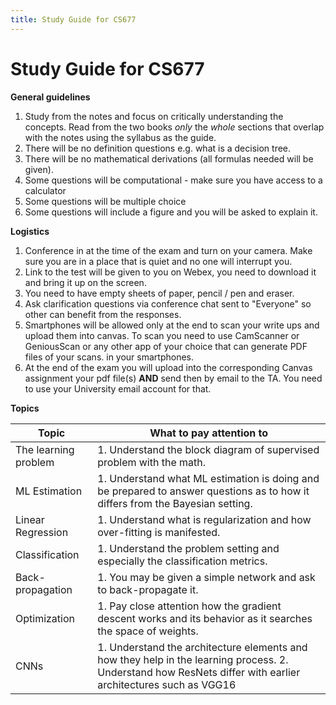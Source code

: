 ```yaml
---
title: Study Guide for CS677 
---
```


# Study Guide for CS677

**General guidelines**

1. Study from the notes and focus on critically understanding the concepts. Read from the two books _only_ the _whole_ sections that overlap with the notes using the syllabus as the guide.   
2. There will be no definition questions e.g. what is a decision tree. 
3. There will be no  mathematical derivations (all formulas needed will be given). 
4. Some questions will be computational - make sure you have access to a calculator 
5. Some questions will be multiple choice
6. Some questions will include a figure and you will be asked to explain it. 

**Logistics**

1. Conference in at the time of the exam and turn on your camera. Make sure you are in a place that is quiet and no one will interrupt you.
2. Link to the test will be given to you on Webex, you need to download it and bring it up on the screen. 
3. You need to have empty sheets of paper, pencil / pen and eraser. 
4. Ask clarification questions via conference chat sent to "Everyone" so other can benefit from the responses.  
5. Smartphones will be allowed only at the end to scan your write ups and upload them into canvas. To scan you need to use CamScanner or GeniousScan or any other app of your choice that can generate PDF files of your scans. in your smartphones. 
6. At the end of the exam you will upload into the corresponding Canvas assignment your pdf file(s) **AND** send then by email to the TA. You need to use your University email account for that. 

**Topics**

| Topic    |  What to pay attention to   |
| --- | --- |
|  The learning problem   |  1. Understand the block diagram of supervised problem with the math.  |
| ML Estimation | 1. Understand what ML estimation is doing and be prepared to answer questions as to how it differs from the Bayesian setting. | 
|  Linear Regression  | 1. Understand what is regularization and how over-fitting is manifested.   |
|  Classification  |  1. Understand the problem setting and especially the classification metrics.   |
|  Back-propagation | 1. You may be given a simple network and ask to back-propagate it. | 
|  Optimization  |  1. Pay close attention how the gradient descent works and its behavior as it searches the space of weights. |   
| CNNs | 1. Understand the architecture elements and how they help in the learning process.  2. Understand how ResNets differ with earlier architectures such as VGG16 | 


